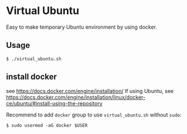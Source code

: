 # Virtual Ubuntu

Easy to make temporary Ubuntu environment by using docker.

## Usage

	$ ./virtual_ubuntu.sh

## install docker

see <https://docs.docker.com/engine/installation/>
If using Ubuntu, see <https://docs.docker.com/engine/installation/linux/docker-ce/ubuntu/#install-using-the-repository>

Recommend to add `docker` group to use `virtual_ubuntu.sh` without `sudo`:

	$ sudo usermod -aG docker $USER
